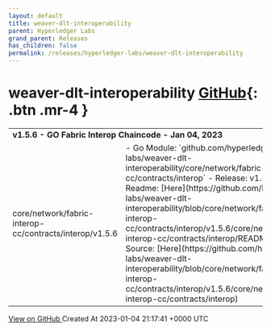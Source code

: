 ```yaml
---
layout: default
title: weaver-dlt-interoperability
parent: Hyperledger Labs
grand_parent: Releases
has_children: false
permalink: /releases/hyperledger-labs/weaver-dlt-interoperability
---
```


# weaver-dlt-interoperability <span class="fs-3 right-align">[GitHub](https://github.com/hyperledger-labs/weaver-dlt-interoperability){: .btn .mr-4 }</span>


<div>
    <table>
        <tr>
            <td colspan="2">
                <b>
                    v1.5.6 - GO Fabric Interop Chaincode - Jan 04, 2023
                </b>
            </td>
        </tr>
        <tr>
            <td>
                <span class="chip">
                    core/network/fabric-interop-cc/contracts/interop/v1.5.6
                </span>
            </td>
            <td>
                - Go Module: `github.com/hyperledger-labs/weaver-dlt-interoperability/core/network/fabric-interop-cc/contracts/interop`
- Release: v1.5.6
- Readme: [Here](https://github.com/hyperledger-labs/weaver-dlt-interoperability/blob/core/network/fabric-interop-cc/contracts/interop/v1.5.6/core/network/fabric-interop-cc/contracts/interop/README.md).
- Source: [Here](https://github.com/hyperledger-labs/weaver-dlt-interoperability/blob/core/network/fabric-interop-cc/contracts/interop/v1.5.6/core/network/fabric-interop-cc/contracts/interop)
            </td>
        </tr>
    </table>
    <a href="https://github.com/hyperledger-labs/weaver-dlt-interoperability/releases/tag/core/network/fabric-interop-cc/contracts/interop/v1.5.6" class=".btn">
        View on GitHub
    </a>
    <span class="right-align">
        Created At 2023-01-04 21:17:41 +0000 UTC
    </span>
</div>

